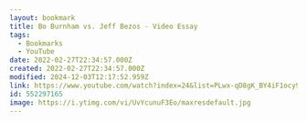 ```yaml
---
layout: bookmark
title: Bo Burnham vs. Jeff Bezos - Video Essay
tags:
  - Bookmarks
  - YouTube
date: 2022-02-27T22:34:57.000Z
created: 2022-02-27T22:34:57.000Z
modified: 2024-12-03T12:17:52.959Z
link: https://www.youtube.com/watch?index=24&list=PLwx-qD8gK_BY4iF1ocy9SErG4Ovz6GMIW&v=UvYcunuF3Eo
id: 552297165
image: https://i.ytimg.com/vi/UvYcunuF3Eo/maxresdefault.jpg
---
```

